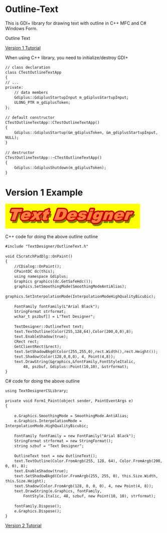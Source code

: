 # Outline-Text

This is GDI+ library for drawing text with outline in C++ MFC and C# Windows Form.

Outline Text

[Version 1 Tutorial](https://www.codeproject.com/Articles/42529/Outline-Text)

When using C++ library, you need to initialize/destroy GDI+

```
// class declaration
class CTestOutlineTextApp
{
// ...
private:
    // data members
    Gdiplus::GdiplusStartupInput m_gdiplusStartupInput;
    ULONG_PTR m_gdiplusToken;
};

// default constructor
CTestOutlineTextApp::CTestOutlineTextApp()
{
    Gdiplus::GdiplusStartup(&m_gdiplusToken, &m_gdiplusStartupInput, NULL);
}

// destructor
CTestOutlineTextApp::~CTestOutlineTextApp()
{
    Gdiplus::GdiplusShutdown(m_gdiplusToken);
}
```

# Version 1 Example

![GitHub Logo](/images/singleoutline.png)

C++ code for doing the above outline outline

```
#include "TextDesigner/OutlineText.h"

void CScratchPadDlg::OnPaint()
{
    //CDialog::OnPaint();
    CPaintDC dc(this);
    using namespace Gdiplus;
    Graphics graphics(dc.GetSafeHdc());
    graphics.SetSmoothingMode(SmoothingModeAntiAlias);
    graphics.SetInterpolationMode(InterpolationModeHighQualityBicubic);

    FontFamily fontFamily(L"Arial Black");
    StringFormat strformat;
    wchar_t pszbuf[] = L"Text Designer";

    TextDesigner::OutlineText text;
    text.TextOutline(Color(255,128,64),Color(200,0,0),8);
    text.EnableShadow(true);
    CRect rect;
    GetClientRect(&rect);
    text.SetShadowBkgd(Color(255,255,0),rect.Width(),rect.Height());
    text.Shadow(Color(128,0,0,0), 4, Point(4,8));
    text.DrawString(&graphics,&fontFamily,FontStyleItalic, 
        48, pszbuf, Gdiplus::Point(10,10), &strformat);
}
```

C# code for doing the above outline

```
using TextDesignerCSLibrary;

private void Form1_Paint(object sender, PaintEventArgs e)
{

	e.Graphics.SmoothingMode = SmoothingMode.AntiAlias;
	e.Graphics.InterpolationMode = InterpolationMode.HighQualityBicubic;

	FontFamily fontFamily = new FontFamily("Arial Black");
	StringFormat strformat = new StringFormat();
	string szbuf = "Text Designer";

	OutlineText text = new OutlineText();
	text.TextOutline(Color.FromArgb(255, 128, 64), Color.FromArgb(200, 0, 0), 8);
	text.EnableShadow(true);
	text.SetShadowBkgd(Color.FromArgb(255, 255, 0), this.Size.Width, this.Size.Height);
	text.Shadow(Color.FromArgb(128, 0, 0, 0), 4, new Point(4, 8));
	text.DrawString(e.Graphics, fontFamily,
		FontStyle.Italic, 48, szbuf, new Point(10, 10), strformat);

	fontFamily.Dispose();
	e.Graphics.Dispose();
}
```


[Version 2 Tutorial](https://www.codeproject.com/Articles/865246/Outline-Text-Part)

